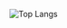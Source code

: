 ![Top Langs](https://github-readme-stats.vercel.app/api/top-langs/?username=arnaud111&size_weight=0.5&count_weight=0.5&layout=compact&hide=Jupyter%20Notebook)
